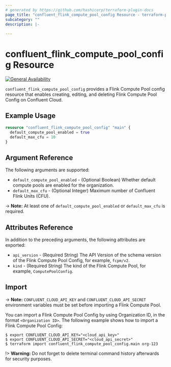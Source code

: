 ```yaml
---
# generated by https://github.com/hashicorp/terraform-plugin-docs
page_title: "confluent_flink_compute_pool_config Resource - terraform-provider-confluent"
subcategory: ""
description: |-
  
---
```


# confluent_flink_compute_pool_config Resource

[![General Availability](https://img.shields.io/badge/Lifecycle%20Stage-General%20Availability-%2345c6e8)](https://docs.confluent.io/cloud/current/api.html#section/Versioning/API-Lifecycle-Policy)

`confluent_flink_compute_pool_config` provides a Flink Compute Pool config resource that enables creating, editing, and deleting Flink Compute Pool Config on Confluent Cloud.

## Example Usage

```terraform
resource "confluent_flink_compute_pool_config" "main" {
  default_compute_pool_enabled = true
  default_max_cfu = 10
}
```

<!-- schema generated by tfplugindocs -->
## Argument Reference

The following arguments are supported:

- `default_compute_pool_enabled` - (Optional Boolean) Whether default compute pools are enabled for the organization.
- `default_max_cfu` - (Optional Integer) Maximum number of Confluent Flink Units (CFU).

-> **Note:** At least one of `default_compute_pool_enabled` or `default_max_cfu` is required.

## Attributes Reference

In addition to the preceding arguments, the following attributes are exported:

- `api_version` - (Required String) The API Version of the schema version of the Flink Compute Pool Config, for example, `fcpm/v2`.
- `kind` - (Required String) The kind of the Flink Compute Pool, for example, `ComputePoolConfig`.

## Import

-> **Note:** `CONFLUENT_CLOUD_API_KEY` and `CONFLUENT_CLOUD_API_SECRET` environment variables must be set before importing a Flink Compute Pool.

You can import a Flink Compute Pool Config by using Organization ID, in the format `<Organization ID>`. The following example shows how to import a Flink Compute Pool Config:

```shell
$ export CONFLUENT_CLOUD_API_KEY="<cloud_api_key>"
$ export CONFLUENT_CLOUD_API_SECRET="<cloud_api_secret>"
$ terraform import confluent_flink_compute_pool_config.main org-123
```

!> **Warning:** Do not forget to delete terminal command history afterwards for security purposes.
